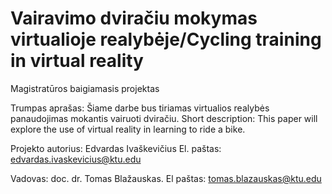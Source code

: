 # Vairavimo dviračiu mokymas virtualioje realybėje/Cycling training in virtual reality

Magistratūros baigiamasis projektas

Trumpas aprašas: Šiame darbe bus tiriamas virtualios realybės panaudojimas mokantis vairuoti dviračiu.
Short description: This paper will explore the use of virtual reality in learning to ride a bike.

Projekto autorius: Edvardas Ivaškevičius El. paštas: edvardas.ivaskevicius@ktu.edu

Vadovas: doc. dr. Tomas Blažauskas. El paštas: tomas.blazauskas@ktu.edu
